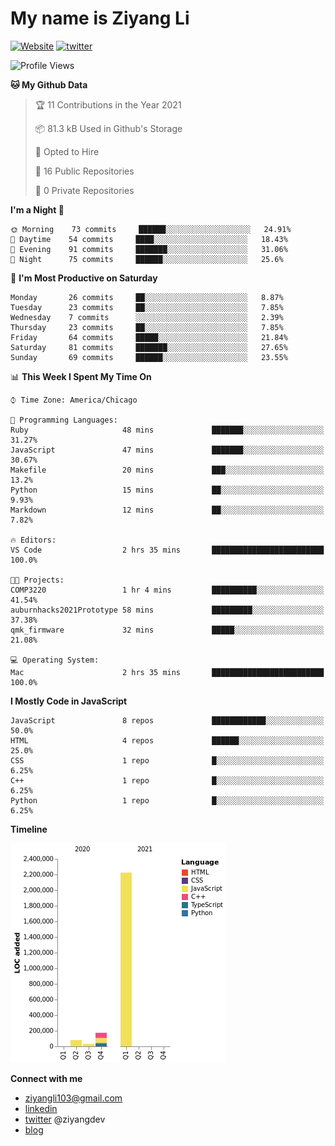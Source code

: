 # My name is Ziyang Li
[![Website](https://img.shields.io/website?down_color=red&down_message=offline&up_color=success&up_message=online&url=https%3A%2F%2Fziyang.dev)](https://ziyang.dev)
[![twitter](https://img.shields.io/badge/twitter-%40ziyangdev-blue?style=social&logo=twitter)](https://twitter.com/ziyangdev)

<!--START_SECTION:waka-->
![Profile Views](http://img.shields.io/badge/Profile%20Views-8-blue)

**🐱 My Github Data** 

> 🏆 11 Contributions in the Year 2021
 > 
> 📦 81.3 kB Used in Github's Storage 
 > 
> 💼 Opted to Hire
 > 
> 📜 16 Public Repositories 
 > 
> 🔑 0 Private Repositories  
 > 
**I'm a Night 🦉** 

```text
🌞 Morning    73 commits     ██████░░░░░░░░░░░░░░░░░░░   24.91% 
🌆 Daytime    54 commits     ████░░░░░░░░░░░░░░░░░░░░░   18.43% 
🌃 Evening    91 commits     ███████░░░░░░░░░░░░░░░░░░   31.06% 
🌙 Night      75 commits     ██████░░░░░░░░░░░░░░░░░░░   25.6%

```
📅 **I'm Most Productive on Saturday** 

```text
Monday       26 commits     ██░░░░░░░░░░░░░░░░░░░░░░░   8.87% 
Tuesday      23 commits     ██░░░░░░░░░░░░░░░░░░░░░░░   7.85% 
Wednesday    7 commits      ░░░░░░░░░░░░░░░░░░░░░░░░░   2.39% 
Thursday     23 commits     ██░░░░░░░░░░░░░░░░░░░░░░░   7.85% 
Friday       64 commits     █████░░░░░░░░░░░░░░░░░░░░   21.84% 
Saturday     81 commits     ███████░░░░░░░░░░░░░░░░░░   27.65% 
Sunday       69 commits     ██████░░░░░░░░░░░░░░░░░░░   23.55%

```


📊 **This Week I Spent My Time On** 

```text
⌚︎ Time Zone: America/Chicago

💬 Programming Languages: 
Ruby                     48 mins             ███████░░░░░░░░░░░░░░░░░░   31.27% 
JavaScript               47 mins             ███████░░░░░░░░░░░░░░░░░░   30.67% 
Makefile                 20 mins             ███░░░░░░░░░░░░░░░░░░░░░░   13.2% 
Python                   15 mins             ██░░░░░░░░░░░░░░░░░░░░░░░   9.93% 
Markdown                 12 mins             ██░░░░░░░░░░░░░░░░░░░░░░░   7.82%

🔥 Editors: 
VS Code                  2 hrs 35 mins       █████████████████████████   100.0%

🐱‍💻 Projects: 
COMP3220                 1 hr 4 mins         ██████████░░░░░░░░░░░░░░░   41.54% 
auburnhacks2021Prototype 58 mins             █████████░░░░░░░░░░░░░░░░   37.38% 
qmk_firmware             32 mins             █████░░░░░░░░░░░░░░░░░░░░   21.08%

💻 Operating System: 
Mac                      2 hrs 35 mins       █████████████████████████   100.0%

```

**I Mostly Code in JavaScript** 

```text
JavaScript               8 repos             ████████████░░░░░░░░░░░░░   50.0% 
HTML                     4 repos             ██████░░░░░░░░░░░░░░░░░░░   25.0% 
CSS                      1 repo              █░░░░░░░░░░░░░░░░░░░░░░░░   6.25% 
C++                      1 repo              █░░░░░░░░░░░░░░░░░░░░░░░░   6.25% 
Python                   1 repo              █░░░░░░░░░░░░░░░░░░░░░░░░   6.25%

```


**Timeline**

![Chart not found](https://raw.githubusercontent.com/Ziyangll/Ziyangll/master/charts/bar_graph.png) 


<!--END_SECTION:waka-->

**Connect with me**
- ziyangli103@gmail.com
- [linkedin](https://www.linkedin.com/in/ziyangg/)
- [twitter](https://twitter.com/ziyangdev) @ziyangdev
- [blog](https://ziyangll.github.io/blog/)
